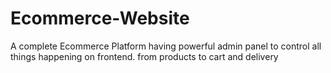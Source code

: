 # Ecommerce-Website
A complete Ecommerce Platform having powerful admin panel to control all things happening on frontend. from products to cart and delivery 
